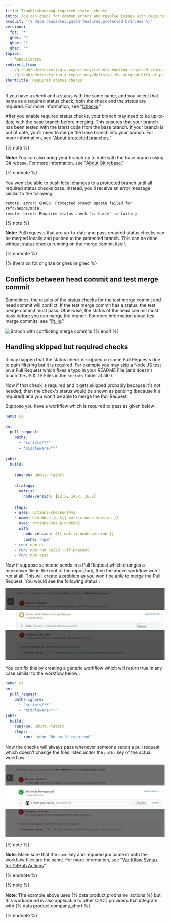```yaml
---
title: Troubleshooting required status checks
intro: You can check for common errors and resolve issues with required status checks.
product: '{% data reusables.gated-features.protected-branches %}'
versions:
  fpt: '*'
  ghes: '*'
  ghae: '*'
  ghec: '*'
topics:
  - Repositories
redirect_from:
  - /github/administering-a-repository/troubleshooting-required-status-checks
  - /github/administering-a-repository/defining-the-mergeability-of-pull-requests/troubleshooting-required-status-checks
shortTitle: Required status checks
---
```

If you have a check and a status with the same name, and you select that name as a required status check, both the check and the status are required. For more information, see "[Checks](/rest/reference/checks)."

After you enable required status checks, your branch may need to be up-to-date with the base branch before merging. This ensures that your branch has been tested with the latest code from the base branch. If your branch is out of date, you'll need to merge the base branch into your branch. For more information, see "[About protected branches](/github/administering-a-repository/about-protected-branches#require-status-checks-before-merging)."

{% note %}

**Note:** You can also bring your branch up to date with the base branch using Git rebase. For more information, see "[About Git rebase](/github/getting-started-with-github/about-git-rebase)."

{% endnote %}

You won't be able to push local changes to a protected branch until all required status checks pass. Instead, you'll receive an error message similar to the following.

```shell
remote: error: GH006: Protected branch update failed for refs/heads/main.
remote: error: Required status check "ci-build" is failing
```
{% note %}

**Note:** Pull requests that are up-to-date and pass required status checks can be merged locally and pushed to the protected branch. This can be done without status checks running on the merge commit itself.

{% endnote %}

{% ifversion fpt or ghae or ghes or ghec %}

## Conflicts between head commit and test merge commit 

Sometimes, the results of the status checks for the test merge commit and head commit will conflict. If the test merge commit has a status, the test merge commit must pass. Otherwise, the status of the head commit must pass before you can merge the branch. For more information about test merge commits, see "[Pulls](/rest/reference/pulls#get-a-pull-request)."

![Branch with conflicting merge commits](/assets/images/help/repository/req-status-check-conflicting-merge-commits.png)
{% endif %}

## Handling skipped but required checks

It may happen that the status check is skipped on some Pull Requests due to path filtering but it is required. For example you may skip a Node.JS test on a Pull Request which fixes a typo in your README File (and doesn't touch the JS & TS Files in the `scripts` folder at all !).

Now if that check is required and it gets skipped probably because it's not needed, then the check's status would be shown as pending (because it's required) and you won't be able to merge the Pull Request.

Suppose you have a workflow which is required to pass as given below : 

```yaml
name: ci

on:
  pull_request:
    paths:
      - 'scripts/**'
      - 'middleware/**'

jobs:
  build:

    runs-on: ubuntu-latest

    strategy:
      matrix:
        node-version: [12.x, 14.x, 16.x]

    steps:
    - uses: actions/checkout@v2
    - name: Use Node.js ${{ matrix.node-version }}
      uses: actions/setup-node@v2
      with:
        node-version: ${{ matrix.node-version }}
        cache: 'npm'
    - run: npm ci
    - run: npm run build --if-present
    - run: npm test
```

Now if suppose someone sends in a Pull Request which changes a markdown file in the root of the repository, then the above workflow won't run at all. This will create a problem as you won't be able to merge the Pull Request. You would see the following status :

![Required Check Skipped but shown as pending](/assets/images/help/repository/PR-required-check-skipped.jpeg)

You can fix this by creating a generic workflow which will return true in any case similar to the workflow below :

```yaml
name: ci
on:
  pull_request:
    paths-ignore:
      - 'scripts/**'
      - 'middleware/**'
jobs:
  build:
    runs-on: ubuntu-latest
    steps:
      - run: 'echo "No build required" '
```
Now the checks will always pass whenever someone sends a pull request which doesn't change the files listed under the `paths` key of the actual workflow.

![Check skipped but passes due to Generic workflow](/assets/images/help/repository/PR-required-check-passed-using-generic.jpeg)

{% note %}

**Note**: Make sure that the `name` key and required job name in both the workflow files are the same. For more information, see "[Workflow Syntax for GitHub Actions](/actions/reference/workflow-syntax-for-github-actions)".

{% endnote %}


{% note %}

**Note**: The example above uses {% data product.prodname_actions %} but this workaround is also applicable to other CI/CD providers that integrate with {% data product.company_short %}.

{% endnote %}
